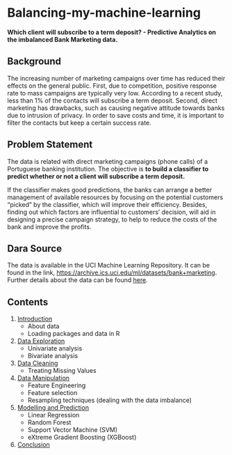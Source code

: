 # Balancing-my-machine-learning
**Which client will subscribe to a term deposit? - Predictive Analytics on the imbalanced Bank Marketing data.**

## Background
The increasing number of marketing campaigns over time has reduced their effects on the general public. First, due to competition, positive response rate to mass campaigns are typically very low. According to a recent study, less than 1% of the contacts will
subscribe a term deposit. Second, direct marketing has drawbacks, such as causing negative attitude towards banks due to intrusion of privacy. In order to save costs and time, it is important to filter the contacts but keep a certain success rate.

## Problem Statement
The data is related with direct marketing campaigns (phone calls) of a Portuguese banking institution. The objective is **to build a classifier to predict whether or not a client will subscribe a term deposit.** 

If the classifier makes good predictions, the banks can arrange a better management of available resources by focusing on the potential customers “picked” by the classifier, which will improve their efficiency. Besides, finding out which factors are influential to customers’ decision, will aid in designing a precise campaign strategy, to help to reduce the costs of the bank and improve the profits. 

## Dara Source
The data is available in the UCI Machine Learning Repository. It can be found in the link, https://archive.ics.uci.edu/ml/datasets/bank+marketing. Further details about the data can be found [here](https://github.com/HaripriyaTV/Balancing-my-machine-learning/tree/master/Introduction).

## Contents
1. [Introduction](https://github.com/HaripriyaTV/Balancing-my-machine-learning/tree/master/Introduction)
   - About data
   - Loading packages and data in R
2. [Data Exploration](https://github.com/HaripriyaTV/Balancing-my-machine-learning/tree/master/DataExploration)
   - Univariate analysis
   - Bivariate analysis
3. [Data Cleaning](https://github.com/HaripriyaTV/Balancing-my-machine-learning/tree/master/DataCleaning)
   - Treating Missing Values
4. [Data Manipulation](https://github.com/HaripriyaTV/Balancing-my-machine-learning/tree/master/DataManipulation)
   - Feature Engineering
   - Feature selection
   - Resampling techniques (dealing with the data imbalance)
5. [Modelling and Prediction](https://github.com/HaripriyaTV/Balancing-my-machine-learning/tree/master/Modelling)
   - Linear Regression
   - Random Forest
   - Support Vector Machine (SVM)
   - eXtreme Gradient Boosting (XGBoost)
6. [Conclusion](https://github.com/HaripriyaTV/Balancing-my-machine-learning/tree/master/Conclusion)
     

